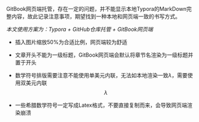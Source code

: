 GitBook网页端托管，存在一定的问题，并不能显示本地Typora的MarkDown完整内容，故此记录注意事项，期望找到一种本地和网页端一致的书写方式。

*本文使用方案为：Typora + GitHub仓库托管 + GitBook网页端*

- 插入图片缩放50%为合适比例，网页端较为舒适

- 文章开头不能为一级标题，GitBook网页端会默认将章节名渲染为一级标题并置于开头
- 数学符号排版需要注意不能使用单美元内联，无法如本地渲染一致$\lambda$，需要使用双美元内联$$\lambda$$

- 一些希腊数学符号一定写成Latex格式，不要直接复制而来，会导致网页端渲染崩溃
